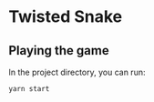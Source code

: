 # Twisted Snake

## Playing the game

In the project directory, you can run:

```node
yarn start
```
